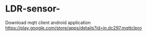 # LDR-sensor-
Download mqtt client android application https://play.google.com/store/apps/details?id=in.dc297.mqttclpro 
